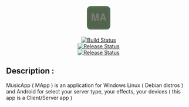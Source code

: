 <div style="text-align: center;"><img src="ressources/icons/icon.png" width="64px" height="64px"><a href="https://github.com/Vava62600/MusicApp"></a></img></div>
<br>
<div style="text-align: center;">
  <a href="https://github.com/Vava62600/MusicApp/actions/workflows/cmake-multi-platform.yml">
    <img src="https://github.com/Vava62600/MusicApp/actions/workflows/cmake-multi-platform.yml/badge.svg" alt="Build Status" />
  </a>
</div>
<div style="text-align: center;">
  <a href="https://github.com/Vava62600/MusicApp/actions/workflows/cmake-multi-platform.yml">
    <img src="https://github.com/Vava62600/MusicApp/actions/workflows/cmake-multi-platform.yml/badge.svg?event=release" alt="Release Status" />
  </a>
</div> 
<div style="text-align: center;">
  <a href="https://readthedocs.org/projects/musicapp-docs/badge/?version=latest">
    <img src="https://musicapp-docs.readthedocs.io/fr/latest/?badge=latest" alt="Release Status" />
  </a>
</div>

## Description :
 MusicApp ( MApp ) is an application for Windows Linux ( Debian distros ) and Android for select your server type, your effects, your devices ( this app is a Client/Server app )

